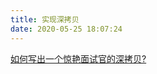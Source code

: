 ```yaml
---
title: 实现深拷贝
date: 2020-05-25 18:07:24
---
```


[如何写出一个惊艳面试官的深拷贝?](https://juejin.im/post/5d6aa4f96fb9a06b112ad5b1)

